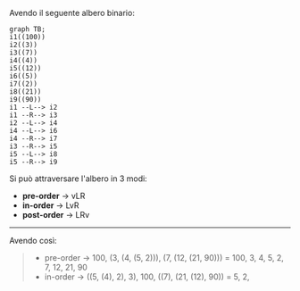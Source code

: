 Avendo il seguente albero binario:

```mermaid
graph TB; 
i1((100))
i2((3))
i3((7))
i4((4))
i5((12))
i6((5))
i7((2))
i8((21))
i9((90))
i1 --L--> i2
i1 --R--> i3
i2 --L--> i4
i4 --L--> i6
i4 --R--> i7
i3 --R--> i5
i5 --L--> i8
i5 --R--> i9
```

Si può attraversare l'albero in 3 modi:
- **pre-order** $\rightarrow$ vLR
- **in-order** $\rightarrow$ LvR
- **post-order** $\rightarrow$ LRv
***
Avendo così:

>- pre-order $\rightarrow$ 100, (3, (4, (5, 2))), (7, (12, (21, 90))) = 100, 3, 4, 5, 2, 7, 12, 21, 90
>- in-order $\rightarrow$ ((5, (4), 2), 3), 100, ((7), (21, (12), 90)) = 5, 2, 

